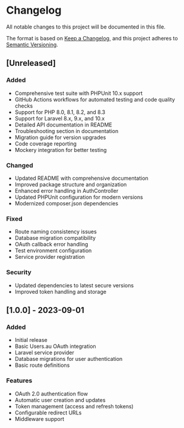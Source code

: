 # Changelog

All notable changes to this project will be documented in this file.

The format is based on [Keep a Changelog](https://keepachangelog.com/en/1.0.0/),
and this project adheres to [Semantic Versioning](https://semver.org/spec/v2.0.0.html).

## [Unreleased]

### Added
- Comprehensive test suite with PHPUnit 10.x support
- GitHub Actions workflows for automated testing and code quality checks
- Support for PHP 8.0, 8.1, 8.2, and 8.3
- Support for Laravel 8.x, 9.x, and 10.x
- Detailed API documentation in README
- Troubleshooting section in documentation
- Migration guide for version upgrades
- Code coverage reporting
- Mockery integration for better testing

### Changed
- Updated README with comprehensive documentation
- Improved package structure and organization
- Enhanced error handling in AuthController
- Updated PHPUnit configuration for modern versions
- Modernized composer.json dependencies

### Fixed
- Route naming consistency issues
- Database migration compatibility
- OAuth callback error handling
- Test environment configuration
- Service provider registration

### Security
- Updated dependencies to latest secure versions
- Improved token handling and storage

## [1.0.0] - 2023-09-01

### Added
- Initial release
- Basic Users.au OAuth integration
- Laravel service provider
- Database migrations for user authentication
- Basic route definitions

### Features
- OAuth 2.0 authentication flow
- Automatic user creation and updates
- Token management (access and refresh tokens)
- Configurable redirect URLs
- Middleware support
